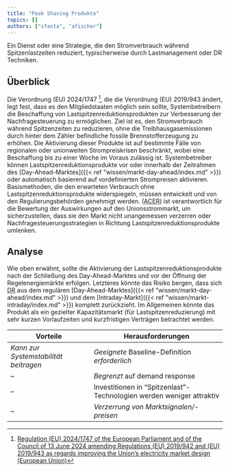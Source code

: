 ```yaml
---
title: "Peak Shaving Produkte"
topics: []
authors: ["sfanta", "afischer"]
---
```

Ein Dienst oder eine Strategie, die den Stromverbrauch während Spitzenlastzeiten reduziert, typischerweise durch Lastmanagement oder DR Techniken.
<!--more-->

## Überblick

Die Verordnung (EU) 2024/1747 [^1], die die Verordnung (EU) 2019/943 ändert, legt fest, dass es den Mitgliedstaaten möglich sein sollte, Systembetreibern die Beschaffung von Lastspitzenreduktionsprodukten zur Verbesserung der Nachfragesteuerung zu ermöglichen. Ziel ist es, den Stromverbrauch während Spitzenzeiten zu reduzieren, ohne die Treibhausgasemissionen durch hinter dem Zähler befindliche fossile Brennstofferzeugung zu erhöhen. Die Aktivierung dieser Produkte ist auf bestimmte Fälle von regionalen oder unionweiten Strompreiskrisen beschränkt, wobei eine Beschaffung bis zu einer Woche im Voraus zulässig ist. Systembetreiber können Lastspitzenreduktionsprodukte vor oder innerhalb der Zeitrahmen des [Day-Ahead-Marktes]({{< ref "wissen/markt-day-ahead/index.md" >}}) oder automatisch basierend auf vordefinierten Strompreisen aktivieren. Basismethoden, die den erwarteten Verbrauch ohne Lastspitzenreduktionsprodukte widerspiegeln, müssen entwickelt und von den Regulierungsbehörden genehmigt werden. (<abbr title="Agentur für die Zusammenarbeit der Energieregulierungsbehörden">ACER</abbr>) ist verantwortlich für die Bewertung der Auswirkungen auf den Unionsstrommarkt, um sicherzustellen, dass sie den Markt nicht unangemessen verzerren oder Nachfragesteuerungsstrategien in Richtung Lastspitzenreduktionsprodukte umlenken.

## Analyse

Wie oben erwähnt, sollte die Aktivierung der Lastspitzenreduktionsprodukte nach der Schließung des Day-Ahead-Marktes und vor der Öffnung der Regelenergiemärkte erfolgen. Letzteres könnte das Risiko bergen, dass sich <abbr title="Demand Response">DR</abbr> aus dem regulären [Day-Ahead-Marktes]({{< ref "wissen/markt-day-ahead/index.md" >}}) und dem [Intraday-Markt]({{< ref "wissen/markt-intraday/index.md" >}}) komplett zurückzieht.
Im Allgemeinen könnte das Produkt als ein gezielter Kapazitätsmarkt (für Lastspitzenreduzierung) mit sehr kurzen Vorlaufzeiten und kurzfristigen Verträgen betrachtet werden.

| **Vorteile**                          | **Herausforderungen**                                                               |
|--------------------------------------|-------------------------------------------------------------------------------------|
| *Kann zur Systemstabilität beitragen*| *Geeignete* Baseline-Definition *erforderlich*                                     |
| –                                    | *Begrenzt* auf demand response                                                     |
| –                                    | Investitionen in “Spitzenlast”-Technologien werden weniger attraktiv               |
| –                                    | *Verzerrung von Marktsignalen/-preisen*                                            |

<!-- Fußnoten -->  

[^1]: [Regulation (EU) 2024/1747 of the European Parliament and of the Council of 13 June 2024 amending Regulations (EU) 2019/942 and (EU) 2019/943 as regards improving the Union’s electricity market design  
(European Union)](http://data.europa.eu/eli/reg/2024/1747/oj/eng)
